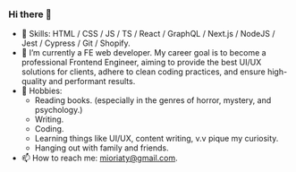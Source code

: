 ### Hi there 👋
- 🔧 Skills: HTML / CSS / JS / TS / React / GraphQL / Next.js / NodeJS / Jest / Cypress / Git / Shopify.
- 🌱 I’m currently a FE web developer. My career goal is to become a professional Frontend Engineer, aiming to provide the best UI/UX solutions for clients, adhere to clean coding practices, and ensure high-quality and performant results.
- 🫶 Hobbies:
  - Reading books. (especially in the genres of horror, mystery, and psychology.)
  - Writing.
  - Coding.
  - Learning things like UI/UX, content writing, v.v pique my curiosity.
  - Hanging out with family and friends.
- 📫 How to reach me: mioriaty@gmail.com.

